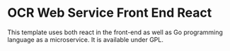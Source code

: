 # OCR Web Service Front End React

This template uses both react in the front-end as well as Go programming language as a microservice. It is available under GPL.
